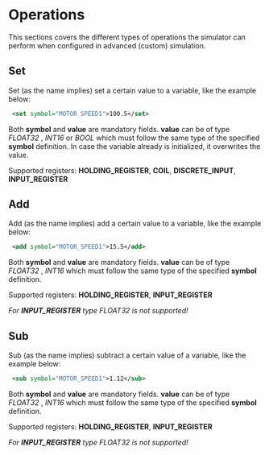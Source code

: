 # Operations

This sections covers the different types of operations the simulator can perform
when configured in advanced (custom) simulation.

## Set
Set (as the name implies) set a certain value to a variable, like the example below:

```xml
 <set symbol="MOTOR_SPEED1">100.5</set>
```

Both **symbol** and **value** are mandatory fields. **value** can be of type *FLOAT32* , *INT16* or *BOOL* which must
follow the same type of the specified **symbol** definition. In case the variable already is initialized, it overwrites the value.

Supported registers: **HOLDING_REGISTER**, **COIL**, **DISCRETE_INPUT**, **INPUT_REGISTER**

## Add
Add (as the name implies) add a certain value to a variable, like the example below:

```xml
 <add symbol="MOTOR_SPEED1">15.5</add>
```

Both **symbol** and **value** are mandatory fields. **value** can be of type *FLOAT32* , *INT16*  which must
follow the same type of the specified **symbol** definition.

Supported registers: **HOLDING_REGISTER**, **INPUT_REGISTER** 

*For **INPUT_REGISTER**  type *FLOAT32* is not supported!*


## Sub
Sub (as the name implies) subtract a certain value of a variable, like the example below:

```xml
 <sub symbol="MOTOR_SPEED1">1.12</sub>
```

Both **symbol** and **value** are mandatory fields. **value** can be of type *FLOAT32* , *INT16*  which must
follow the same type of the specified **symbol** definition.

Supported registers: **HOLDING_REGISTER**, **INPUT_REGISTER**

*For **INPUT_REGISTER**  type *FLOAT32* is not supported!*


